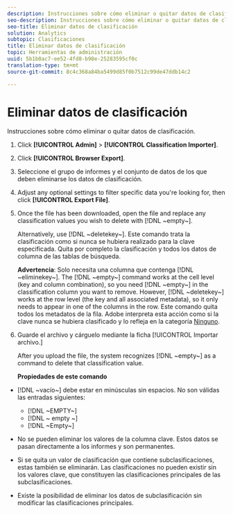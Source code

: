 ```yaml
---
description: Instrucciones sobre cómo eliminar o quitar datos de clasificación.
seo-description: Instrucciones sobre cómo eliminar o quitar datos de clasificación.
seo-title: Eliminar datos de clasificación
solution: Analytics
subtopic: Clasificaciones
title: Eliminar datos de clasificación
topic: Herramientas de administración
uuid: 5b1b0ac7-ee52-4fd8-b98e-25283595cf0c
translation-type: tm+mt
source-git-commit: 8c4c368a84ba5499d85f0b7512c99de47ddb14c2

---
```



# Eliminar datos de clasificación

Instrucciones sobre cómo eliminar o quitar datos de clasificación.

1. Click **[!UICONTROL Admin]** &gt; **[!UICONTROL Classification Importer]**.
1. Click **[!UICONTROL Browser Export]**.
1. Seleccione el grupo de informes y el conjunto de datos de los que deben eliminarse los datos de clasificación.
1. Adjust any optional settings to filter specific data you're looking for, then click **[!UICONTROL Export File]**.
1. Once the file has been downloaded, open the file and replace any classification values you wish to delete with [!DNL ~empty~].

   Alternatively, use [!DNL ~deletekey~]. Este comando trata la clasificación como si nunca se hubiera realizado para la clave especificada. Quita por completo la clasificación y todos los datos de columna de las tablas de búsqueda.

   **Advertencia**: Solo necesita una columna que contenga [!DNL ~eliminekey~]. The [!DNL ~empty~] command works at the cell level (key and column combination), so you need [!DNL ~empty~] in the classification column you want to remove. However, [!DNL ~deletekey~] works at the row level (the key and all associated metadata), so it only needs to appear in one of the columns in the row. Este comando quita todos los metadatos de la fila. Adobe interpreta esta acción como si la clave nunca se hubiera clasificado y lo refleja en la categoría [Ninguno](/help/components/c-classifications2/c-classifications-importer/nonclassified-keys.md#concept_233E51DDF3084FF7B7EA89381C73C5FF).

1. Guarde el archivo y cárguelo mediante la ficha [!UICONTROL Importar archivo.]

   After you upload the file, the system recognizes [!DNL ~empty~] as a command to delete that classification value.

   **Propiedades de este comando**

* [!DNL ~vacío~] debe estar en minúsculas sin espacios. No son válidas las entradas siguientes:

   * [!DNL ~EMPTY~]
   * [!DNL ~ empty ~]
   * [!DNL ~Empty~]

* No se pueden eliminar los valores de la columna clave. Estos datos se pasan directamente a los informes y son permanentes.
* Si se quita un valor de clasificación que contiene subclasificaciones, estas también se eliminarán. Las clasificaciones no pueden existir sin los valores clave, que constituyen las clasificaciones principales de las subclasificaciones.
* Existe la posibilidad de eliminar los datos de subclasificación sin modificar las clasificaciones principales.

